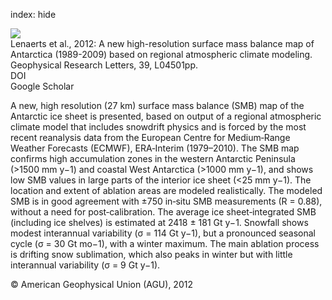 index: hide

<div class="Citation">
    <div class="Citation-thumb CitationThumb-linked"  data-href="https://doi.org/10.1029/2011gl050713">
      <img src="https://static.claimspace.cloud/climate-study-static/refs/thumbs/13/Lenaerts_et_al_2012-thumb.png" />
    </div>

  <div class="Citation-body">
    <div class="Citation-text">Lenaerts et al., 2012: A new high-resolution surface mass balance map of Antarctica (1989-2009) based on regional atmospheric climate modeling. <span class="Article-journal">Geophysical Research Letters, </span><span class="Article-volume">39, </span>L04501pp.</div>
    <div class="Citation-links">
      <div class="CitationLink" data-href="https://doi.org/10.1029/2011gl050713">
        <div class="CitationLink-icon CitationLink-Doi"></div>
        <div class="CitationLink-text">DOI</div>
      </div>
      <div class="CitationLink" data-href="https://scholar.google.com/scholar?q=10.1029/2011gl050713">
        <div class="CitationLink-icon CitationLink-Scholar"></div>
        <div class="CitationLink-text">Google Scholar</div>
      </div>
    </div>
  </div>
</div>

A new, high resolution (27 km) surface mass balance (SMB) map of the Antarctic ice sheet is presented, based on output of a regional atmospheric climate model that includes snowdrift physics and is forced by the most recent reanalysis data from the European Centre for Medium‐Range Weather Forecasts (ECMWF), ERA‐Interim (1979–2010). The SMB map confirms high accumulation zones in the western Antarctic Peninsula (>1500 mm y−1) and coastal West Antarctica (>1000 mm y−1), and shows low SMB values in large parts of the interior ice sheet (<25 mm y−1). The location and extent of ablation areas are modeled realistically. The modeled SMB is in good agreement with ±750 in‐situ SMB measurements (R = 0.88), without a need for post‐calibration. The average ice sheet‐integrated SMB (including ice shelves) is estimated at 2418 ± 181 Gt y−1. Snowfall shows modest interannual variability (σ = 114 Gt y−1), but a pronounced seasonal cycle (σ = 30 Gt mo−1), with a winter maximum. The main ablation process is drifting snow sublimation, which also peaks in winter but with little interannual variability (σ = 9 Gt y−1).

<div class="Citation-copy">
&copy; American Geophysical Union (AGU), 2012
</div>